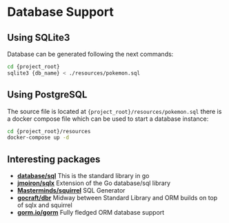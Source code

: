 # Database Support

## Using SQLite3

Database can be generated following the next commands:

```sh
cd {project_root}
sqlite3 {db_name} < ./resources/pokemon.sql
```

## Using PostgreSQL

The source file is located at `{project_root}/resources/pokemon.sql` there is a docker compose file which can be used to start a database instance:

```sh
cd {project_root}/resources
docker-compose up -d
```

## Interesting packages

* [**database/sql**](https://golang.org/pkg/database/sql/) This is the standard library in go
* [**jmoiron/sqlx**](https://pkg.go.dev/github.com/jmoiron/sqlx) Extension of the Go database/sql library
* [**Masterminds/squirrel**](https://pkg.go.dev/github.com/Masterminds/squirrel) SQL Generator
* [**gocraft/dbr**](https://pkg.go.dev/github.com/gocraft/dbr) Midway between Standard Library and ORM builds on top of sqlx and squirrel
* [**gorm.io/gorm**](https://pkg.go.dev/gorm.io/gorm) Fully fledged ORM database support
